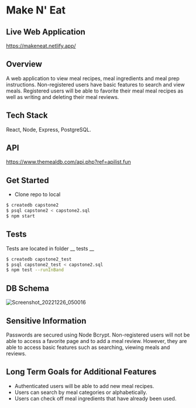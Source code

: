 # Make N' Eat

## Live Web Application
https://makeneat.netlify.app/

## Overview
A web application to view meal recipes, meal ingredients and meal prep instructions. Non-registered users have basic features to search and view meals.
Registered users will be able to favorite their meal meal recipes as well as writing and deleting their meal reviews.

## Tech Stack
React, Node, Express, PostgreSQL.

## API
https://www.themealdb.com/api.php?ref=apilist.fun

## Get Started
* Clone repo to local
```bash
$ createdb capstone2
$ psql capstone2 < capstone2.sql
$ npm start
```

## Tests
Tests are located in folder __ tests __
```bash
$ createdb capstone2_test
$ psql capstone2_test < capstone2.sql
$ npm test --runInBand
```

## DB Schema
![Screenshot_20221226_050016](https://user-images.githubusercontent.com/92338813/209587571-27699149-dcea-4444-8c7b-f63c515d1690.png)


## Sensitive Information
Passwords are secured using Node Bcrypt. Non-registered users will not be able to access a favorite page and to add a meal review. However, they are able to access basic features such as searching, viewing meals and reviews.

## Long Term Goals for Additional Features
* Authenticated users will be able to add new meal recipes.
* Users can search by meal categories or alphabetically.
* Users can check off meal ingredients that have already been used. 
